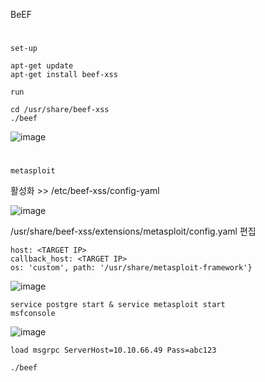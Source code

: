 BeEF
#
`set-up`
```
apt-get update
apt-get install beef-xss
```
`run`
```
cd /usr/share/beef-xss
./beef
```
![image](https://blog.kakaocdn.net/dn/caO98V/btrrunuYiCA/spN6sFaRUzD9Nya1aFfw40/img.png)
#
`metasploit`

활성화 >> /etc/beef-xss/config-yaml

![image](https://blog.kakaocdn.net/dn/LiGFb/btrrumCQpF7/RbJC4vSyfrJ9KdzelZAXKk/img.png)

/usr/share/beef-xss/extensions/metasploit/config.yaml 편집

```
host: <TARGET IP>
callback_host: <TARGET IP>
os: 'custom', path: '/usr/share/metasploit-framework'}
```

![image](https://blog.kakaocdn.net/dn/ciIl1w/btrrsnIKJeT/jtS0KploRWFFARcMn18C21/img.png)

```
service postgre start & service metasploit start
msfconsole
```
![image](https://blog.kakaocdn.net/dn/cA8UEq/btrrqmDDvse/8kQLvyawfDdkAG9Ne43Yxk/img.png)

```
load msgrpc ServerHost=10.10.66.49 Pass=abc123
```

```
./beef
```